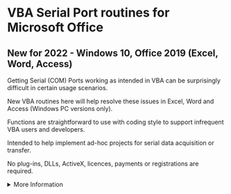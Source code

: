# VBA Serial Port routines for Microsoft Office
## New for 2022 - Windows 10, Office 2019 (Excel, Word, Access)

Getting Serial (COM) Ports working as intended in VBA can be surprisingly difficult in certain usage scenarios. 

New VBA routines here will help resolve these issues in Excel, Word and Access (Windows PC versions only).

Functions are straightforward to use with coding style to support infrequent VBA users and developers.

Intended to help implement ad-hoc projects for serial data acquisition or transfer.

No plug-ins, DLLs, ActiveX, licences, payments or registrations are required.  

<details><summary>More Information</summary>
<p>
   
<details><summary>VBA Issues</summary>
<p>

The in-built VBA functions for COM Port data can suffer from the following issues :- 
   
1. Setting port parameters with the VBA open command may not work in some Windows versions e.g.

   `Open "COM1:9600,N,8,1" For Read Access As #1`       \
     _(command line workaround known, settings can revert after reboot)_

2. Attempting to read data when there is none waiting will cause VBA to hang with a 'not responding' message.  
  
   `Get #1, , Read_Data_Byte`  
   
   The new functions address both of these issues, and also where data transfers take longer than the 5-6 second VBA timeout.
   
</p>
</details>   

<details><summary>Background</summary>  
<p>

The legacy of serial comms means that many online solution searches are now time-expired with links to defunct web sites etc.    

New functions here are therefore a fresh start for 2022 and are based largely on Microsoft's Win32 API calls and documentation. 

Developed on Windows 10 (64-Bit) with a local Microsoft Office 2019 Professional (32-Bit VBA7) installation.  

Tested on Office 2016 Professional (64-bit VBA7) and Office 2019 Professional (32-Bit VBA7)    

</p>
</details>

<details><summary>COM Ports</summary>
<p>

Multiple com ports are supported, including physical hardware ports and synthetic virtual software ports. 

All read and write functions are synchronous, in part because not all serial port types support overlapped operation.

Performance on a modern PC is good, with software timing delays required to allow the relatively slow serial com ports to catch up. 

Reading, Writing and Waiting are 'timesliced' to ensure that VBA remains responsive during any extended data transfers or waiting times. 

</p>
</details>

<details><summary>Debugging</summary>
<p>

* Debugging can be set on/off per port with results shown in the VBA immediate window. 

* Extensive debug functionality makes several modules quite verbose. 

</p>
</details>  

<details><summary>Other Versions</summary>
<p> 

* [No-Debug version](No-Debug) 

* [Simplified Version](Serial-Ports-in-VBA-Simple-2022)

* [Minimal Version](../Serial-Ports-in-VBA-Extra-Simple-2022)

</p>
</details>  

<details><summary>Optional steps for Excel only</summary>
<p>  

- Functions can be used directly in Worksheet cells where appropriate.  
- Remove comment mark before `Option Private Module` to prevent function names appearing in cell formula drop-down lists.  
- Remove comment mark before `Application.Volatile` where indicated to refresh results when functions are used in cells and the worksheet is recalculated (e.g. with F9 key).

</p>
</details>

<details><summary>Optional Ribbon Customisation</summary>
<p>

[Office 2010 XML](/Ribbon/RIBBON_2010.xml) and [SERIAL_PORT_RIBBON](/Ribbon/SERIAL_PORT_RIBBON.bas) example files are available in the [Ribbon](/Ribbon) folder. 
   
</p>
</details>   
   
<details><summary>Function List</summary>
<p>   

[COM Port Control](Functions/Function_List_Control.md)
   
[Read/Write/Check Data](Functions/Function_List_Data.md)
   
[Port Signalling Functions](Functions/Function_List_Signalling.md)

[Show Functions](Functions/Function_List_Show.md)

Private functions are not intended to be called directly by users.
  
</p>
</details>   
   
</p>
</details>   
